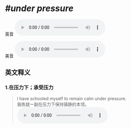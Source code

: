 # ***\#under pressure*** 
英音
<audio src="./media/under pressure1_AAC.aac" controls="controls"></audio>

美音
<audio src="./media/under pressure2_AAC.aac" controls="controls"></audio>



  

英文释义
---
### 1.**在压力下；承受压力**  

 > I have schooled myself to remain calm under pressure.  
 > 我练就一副在压力下保持镇静的本领。    
<audio src="./media/I have schooled myself to remain calm under pressure_AAC.aac" controls="controls"></audio>


